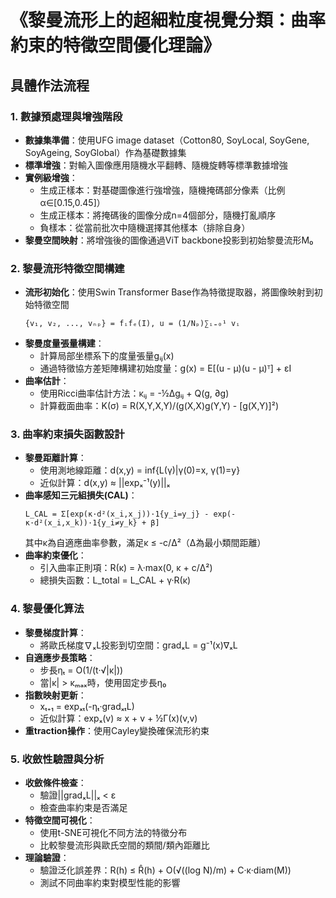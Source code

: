 # 《黎曼流形上的超細粒度視覺分類：曲率約束的特徵空間優化理論》

## 具體作法流程

### 1. 數據預處理與增強階段
- **數據集準備**：使用UFG image dataset（Cotton80, SoyLocal, SoyGene, SoyAgeing, SoyGlobal）作為基礎數據集
- **標準增強**：對輸入圖像應用隨機水平翻轉、隨機旋轉等標準數據增強
- **實例級增強**：
  - 生成正樣本：對基礎圖像進行強增強，隨機掩碼部分像素（比例α∈[0.15,0.45]）
  - 生成正樣本：將掩碼後的圖像分成n=4個部分，隨機打亂順序
  - 負樣本：從當前批次中隨機選擇其他樣本（排除自身）
- **黎曼空間映射**：將增強後的圖像通過ViT backbone投影到初始黎曼流形M₀

### 2. 黎曼流形特徵空間構建
- **流形初始化**：使用Swin Transformer Base作為特徵提取器，將圖像映射到初始特徵空間
  ```
  {v₁, v₂, ..., vₙₚ} = fᵢfₑ(I), u = (1/Nₚ)∑ᵢ₌₀¹ vᵢ
  ```
- **黎曼度量張量構建**：
  - 計算局部坐標系下的度量張量gᵢⱼ(x)
  - 通過特徵協方差矩陣構建初始度量：g(x) = E[(u - μ)(u - μ)ᵀ] + εI
- **曲率估計**：
  - 使用Ricci曲率估計方法：κᵢⱼ = -½Δgᵢⱼ + Q(g, ∂g)
  - 計算截面曲率：K(σ) = R(X,Y,X,Y)/(g(X,X)g(Y,Y) - [g(X,Y)]²)

### 3. 曲率約束損失函數設計
- **黎曼距離計算**：
  - 使用測地線距離：d(x,y) = inf{L(γ)|γ(0)=x, γ(1)=y}
  - 近似計算：d(x,y) ≈ ||expₓ⁻¹(y)||ₓ
- **曲率感知三元組損失(CAL)**：
  ```
  L_CAL = Σ[exp(κ·d²(x_i,x_j))·1{y_i=y_j} - exp(-κ·d²(x_i,x_k))·1{y_i≠y_k} + β]
  ```
  其中κ為自適應曲率參數，滿足κ ≤ -c/Δ²（Δ為最小類間距離）
- **曲率約束優化**：
  - 引入曲率正則項：R(κ) = λ·max(0, κ + c/Δ²)
  - 總損失函數：L_total = L_CAL + γ·R(κ)

### 4. 黎曼優化算法
- **黎曼梯度計算**：
  - 將歐氏梯度∇ₓL投影到切空間：gradₓL = g⁻¹(x)∇ₓL
- **自適應步長策略**：
  - 步長ηₜ = O(1/(t·√|κ|))
  - 當|κ| > κₘₐₓ時，使用固定步長η₀
- **指數映射更新**：
  - xₜ₊₁ = expₓₜ(-ηₜ·gradₓₜL)
  - 近似計算：expₓ(v) ≈ x + v + ½Γ(x)(v,v)
- **重traction操作**：使用Cayley變換確保流形約束

### 5. 收斂性驗證與分析
- **收斂條件檢查**：
  - 驗證||gradₓL||ₓ < ε
  - 檢查曲率約束是否滿足
- **特徵空間可視化**：
  - 使用t-SNE可視化不同方法的特徵分布
  - 比較黎曼流形與歐氏空間的類間/類內距離比
- **理論驗證**：
  - 驗證泛化誤差界：R(h) ≤ R̂(h) + O(√((log N)/m) + C·κ·diam(M))
  - 測試不同曲率約束對模型性能的影響
